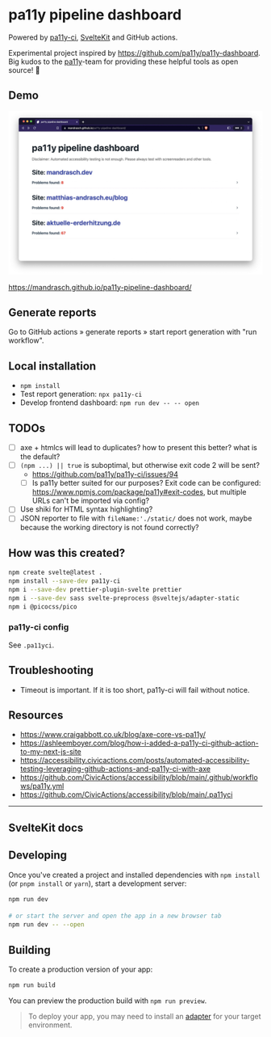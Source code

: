# pa11y pipeline dashboard

Powered by [pa11y-ci](https://github.com/pa11y/pa11y-ci), [SvelteKit](https://kit.svelte.dev/) and GitHub actions.

Experimental project inspired by https://github.com/pa11y/pa11y-dashboard. Big kudos to the [pa11y](https://github.com/pa11y)-team for providing these helpful tools as open source! 👏

## Demo

![Screenshot of dashboard, 3 sites with multiple errors](.screenshot.jpg?raw=true)

https://mandrasch.github.io/pa11y-pipeline-dashboard/

## Generate reports

Go to GitHub actions &raquo; generate reports &raquo; start report generation with "run workflow".

## Local installation

- `npm install`
- Test report generation: `npx pa11y-ci`
- Develop frontend dashboard: `npm run dev -- -- open`

## TODOs

- [ ] axe + htmlcs will lead to duplicates? how to present this better? what is the default?
- [ ] `(npm ...) || true` is suboptimal, but otherwise exit code 2 will be sent?
  - https://github.com/pa11y/pa11y-ci/issues/94
  - [ ] Is pa11y better suited for our purposes? Exit code can be configured: https://www.npmjs.com/package/pa11y#exit-codes, but multiple URLs can't be imported via config?
- [ ] Use shiki for HTML syntax highlighting?
- [ ] JSON reporter to file with `fileName:'./static/` does not work, maybe because the working directory is not found correctly?

## How was this created?

```bash
npm create svelte@latest .
npm install --save-dev pa11y-ci
npm i --save-dev prettier-plugin-svelte prettier
npm i --save-dev sass svelte-preprocess @sveltejs/adapter-static
npm i @picocss/pico
```

### pa11y-ci config

See `.pa11yci`.

## Troubleshooting

- Timeout is important. If it is too short, pa11y-ci will fail without notice.

## Resources

- https://www.craigabbott.co.uk/blog/axe-core-vs-pa11y/
- https://ashleemboyer.com/blog/how-i-added-a-pa11y-ci-github-action-to-my-next-js-site
- https://accessibility.civicactions.com/posts/automated-accessibility-testing-leveraging-github-actions-and-pa11y-ci-with-axe
- https://github.com/CivicActions/accessibility/blob/main/.github/workflows/pa11y.yml
- https://github.com/CivicActions/accessibility/blob/main/.pa11yci

<hr>

## SvelteKit docs

## Developing

Once you've created a project and installed dependencies with `npm install` (or `pnpm install` or `yarn`), start a development server:

```bash
npm run dev

# or start the server and open the app in a new browser tab
npm run dev -- --open
```

## Building

To create a production version of your app:

```bash
npm run build
```

You can preview the production build with `npm run preview`.

> To deploy your app, you may need to install an [adapter](https://kit.svelte.dev/docs/adapters) for your target environment.

